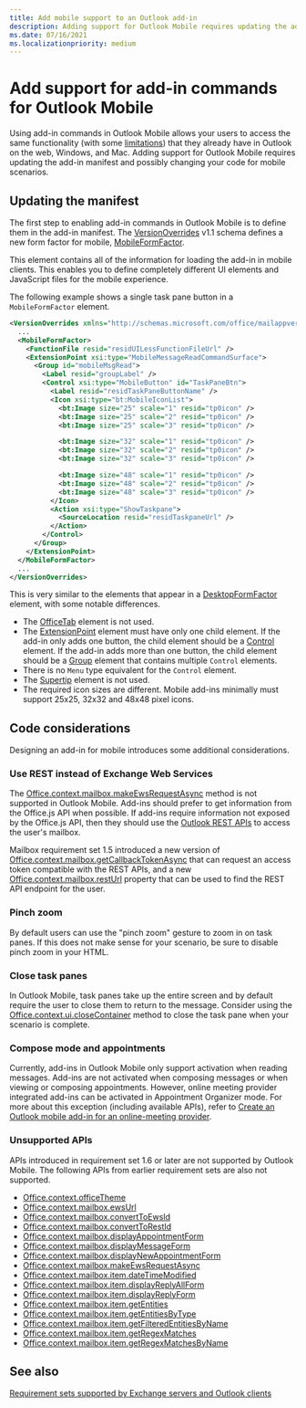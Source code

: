 ```yaml
---
title: Add mobile support to an Outlook add-in
description: Adding support for Outlook Mobile requires updating the add-in manifest and possibly changing your code for mobile scenarios.
ms.date: 07/16/2021
ms.localizationpriority: medium
---
```


# Add support for add-in commands for Outlook Mobile

Using add-in commands in Outlook Mobile allows your users to access the same functionality (with some [limitations](#code-considerations)) that they already have in Outlook on the web, Windows, and Mac. Adding support for Outlook Mobile requires updating the add-in manifest and possibly changing your code for mobile scenarios.

## Updating the manifest

The first step to enabling add-in commands in Outlook Mobile is to define them in the add-in manifest. The [VersionOverrides](/javascript/api/manifest/versionoverrides.md) v1.1 schema defines a new form factor for mobile, [MobileFormFactor](/javascript/api/manifest/mobileformfactor.md).

This element contains all of the information for loading the add-in in mobile clients. This enables you to define completely different UI elements and JavaScript files for the mobile experience.

The following example shows a single task pane button in a `MobileFormFactor` element.

```xml
<VersionOverrides xmlns="http://schemas.microsoft.com/office/mailappversionoverrides/1.1" xsi:type="VersionOverridesV1_1">
  ...
  <MobileFormFactor>
    <FunctionFile resid="residUILessFunctionFileUrl" />
    <ExtensionPoint xsi:type="MobileMessageReadCommandSurface">
      <Group id="mobileMsgRead">
        <Label resid="groupLabel" />
        <Control xsi:type="MobileButton" id="TaskPaneBtn">
          <Label resid="residTaskPaneButtonName" />
          <Icon xsi:type="bt:MobileIconList">
            <bt:Image size="25" scale="1" resid="tp0icon" />
            <bt:Image size="25" scale="2" resid="tp0icon" />
            <bt:Image size="25" scale="3" resid="tp0icon" />

            <bt:Image size="32" scale="1" resid="tp0icon" />
            <bt:Image size="32" scale="2" resid="tp0icon" />
            <bt:Image size="32" scale="3" resid="tp0icon" />

            <bt:Image size="48" scale="1" resid="tp0icon" />
            <bt:Image size="48" scale="2" resid="tp0icon" />
            <bt:Image size="48" scale="3" resid="tp0icon" />
          </Icon>
          <Action xsi:type="ShowTaskpane">
            <SourceLocation resid="residTaskpaneUrl" />
          </Action>
        </Control>
      </Group>
    </ExtensionPoint>
  </MobileFormFactor>
  ...
</VersionOverrides>
```

This is very similar to the elements that appear in a [DesktopFormFactor](/javascript/api/manifest/desktopformfactor.md) element, with some notable differences.

- The [OfficeTab](/javascript/api/manifest/officetab.md) element is not used.
- The [ExtensionPoint](/javascript/api/manifest/extensionpoint.md) element must have only one child element. If the add-in only adds one button, the child element should be a [Control](/javascript/api/manifest/control.md) element. If the add-in adds more than one button, the child element should be a [Group](/javascript/api/manifest/group.md) element that contains multiple `Control` elements.
- There is no `Menu` type equivalent for the `Control` element.
- The [Supertip](/javascript/api/manifest/supertip.md) element is not used.
- The required icon sizes are different. Mobile add-ins minimally must support 25x25, 32x32 and 48x48 pixel icons.

## Code considerations

Designing an add-in for mobile introduces some additional considerations.

### Use REST instead of Exchange Web Services

The [Office.context.mailbox.makeEwsRequestAsync](/javascript/api/requirement-sets/outlook/preview-requirement-set/office.context.mailbox.md#methods) method is not supported in Outlook Mobile. Add-ins should prefer to get information from the Office.js API when possible. If add-ins require information not exposed by the Office.js API, then they should use the [Outlook REST APIs](/outlook/rest/) to access the user's mailbox.

Mailbox requirement set 1.5 introduced a new version of [Office.context.mailbox.getCallbackTokenAsync](/javascript/api/requirement-sets/outlook/preview-requirement-set/office.context.mailbox.md#methods) that can request an access token compatible with the REST APIs, and a new [Office.context.mailbox.restUrl](/javascript/api/requirement-sets/outlook/preview-requirement-set/office.context.mailbox.md#properties) property that can be used to find the REST API endpoint for the user.

### Pinch zoom

By default users can use the "pinch zoom" gesture to zoom in on task panes. If this does not make sense for your scenario, be sure to disable pinch zoom in your HTML.

### Close task panes

In Outlook Mobile, task panes take up the entire screen and by default require the user to close them to return to the message. Consider using the [Office.context.ui.closeContainer](/javascript/api/office/office.ui#office-office-ui-closecontainer-member(1)) method to close the task pane when your scenario is complete.

### Compose mode and appointments

Currently, add-ins in Outlook Mobile only support activation when reading messages. Add-ins are not activated when composing messages or when viewing or composing appointments. However, online meeting provider integrated add-ins can be activated in Appointment Organizer mode. For more about this exception (including available APIs), refer to [Create an Outlook mobile add-in for an online-meeting provider](online-meeting.md#available-apis).

### Unsupported APIs

APIs introduced in requirement set 1.6 or later are not supported by Outlook Mobile. The following APIs from earlier requirement sets are also not supported.

- [Office.context.officeTheme](/javascript/api/requirement-sets/outlook/preview-requirement-set/office.context.md#officetheme-officetheme)
- [Office.context.mailbox.ewsUrl](/javascript/api/requirement-sets/outlook/preview-requirement-set/office.context.mailbox.md#properties)
- [Office.context.mailbox.convertToEwsId](/javascript/api/requirement-sets/outlook/preview-requirement-set/office.context.mailbox.md#methods)
- [Office.context.mailbox.convertToRestId](/javascript/api/requirement-sets/outlook/preview-requirement-set/office.context.mailbox.md#methods)
- [Office.context.mailbox.displayAppointmentForm](/javascript/api/requirement-sets/outlook/preview-requirement-set/office.context.mailbox.md#methods)
- [Office.context.mailbox.displayMessageForm](/javascript/api/requirement-sets/outlook/preview-requirement-set/office.context.mailbox.md#methods)
- [Office.context.mailbox.displayNewAppointmentForm](/javascript/api/requirement-sets/outlook/preview-requirement-set/office.context.mailbox.md#methods)
- [Office.context.mailbox.makeEwsRequestAsync](/javascript/api/requirement-sets/outlook/preview-requirement-set/office.context.mailbox.md#methods)
- [Office.context.mailbox.item.dateTimeModified](/javascript/api/requirement-sets/outlook/preview-requirement-set/office.context.mailbox.item.md#properties)
- [Office.context.mailbox.item.displayReplyAllForm](/javascript/api/requirement-sets/outlook/preview-requirement-set/office.context.mailbox.item.md#methods)
- [Office.context.mailbox.item.displayReplyForm](/javascript/api/requirement-sets/outlook/preview-requirement-set/office.context.mailbox.item.md#methods)
- [Office.context.mailbox.item.getEntities](/javascript/api/requirement-sets/outlook/preview-requirement-set/office.context.mailbox.item.md#methods)
- [Office.context.mailbox.item.getEntitiesByType](/javascript/api/requirement-sets/outlook/preview-requirement-set/office.context.mailbox.item.md#methods)
- [Office.context.mailbox.item.getFilteredEntitiesByName](/javascript/api/requirement-sets/outlook/preview-requirement-set/office.context.mailbox.item.md#methods)
- [Office.context.mailbox.item.getRegexMatches](/javascript/api/requirement-sets/outlook/preview-requirement-set/office.context.mailbox.item.md#methods)
- [Office.context.mailbox.item.getRegexMatchesByName](/javascript/api/requirement-sets/outlook/preview-requirement-set/office.context.mailbox.item.md#methods)

## See also

[Requirement sets supported by Exchange servers and Outlook clients](/javascript/api/requirement-sets/outlook-api-requirement-sets.md#requirement-sets-supported-by-exchange-servers-and-outlook-clients)